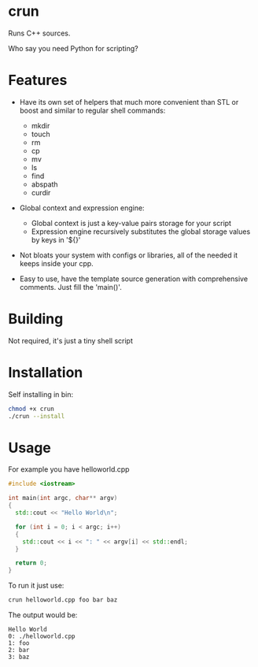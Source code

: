 # crun
Runs C++ sources.

Who say you need Python for scripting?

# Features

- Have its own set of helpers that much more convenient than STL or boost and similar to regular shell commands:
  - mkdir
  - touch
  - rm
  - cp
  - mv
  - ls
  - find
  - abspath
  - curdir
 
- Global context and expression engine:
  - Global context is just a key-value pairs storage for your script
  - Expression engine recursively substitutes the global storage values by keys in '${}'

- Not bloats your system with configs or libraries, all of the needed it keeps inside your cpp.

- Easy to use, have the template source generation with comprehensive comments. Just fill the 'main()'.

# Building
Not required, it's just a tiny shell script

# Installation
Self installing in bin:
``` bash
chmod +x crun
./crun --install
```

# Usage

For example you have helloworld.cpp

``` C++
#include <iostream>

int main(int argc, char** argv)
{
  std::cout << "Hello World\n";

  for (int i = 0; i < argc; i++)
  {
    std::cout << i << ": " << argv[i] << std::endl;
  }

  return 0;
}
```

To run it just use:
``` bash
crun helloworld.cpp foo bar baz
```

The output would be:
```
Hello World
0: ./helloworld.cpp
1: foo
2: bar
3: baz
```
